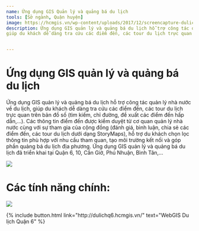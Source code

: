 ```yaml
---
name: Ứng dụng GIS Quản lý và quảng bá du lịch
tools: [Sở ngành, Quận huyện]
image: https://hcmgis.vn/wp-content/uploads/2017/12/screencapture-dulichq10-hcmgis-vn-dulich-bando-1515493101589.png
description: Ứng dụng GIS quản lý và quảng bá du lịch hỗ trợ công tác quản lý nhà nước về du lịch, 
giúp du khách dễ dàng tra cứu các điểm đến, các tour du lịch trực quan trên bản đồ số.


---
```


# Ứng dụng GIS quản lý và quảng bá du lịch

Ứng dụng GIS quản lý và quảng bá du lịch hỗ trợ công tác quản lý nhà nước về du lịch, 
giúp du khách dễ dàng tra cứu các điểm đến, các tour du lịch trực quan trên bản đồ số (tìm kiếm, chỉ đường, đề xuất các điểm đến hấp dẫn,…). Các thông tin điểm đến được kiểm duyệt từ cơ quan quản lý nhà nước cùng với sự tham gia của cộng đồng (đánh giá, bình luận, chia sẻ các điểm đến, các tour du lịch dưới dạng StoryMaps), hỗ trợ du khách chọn lọc thông tin phù hợp với nhu cầu tham quan, tạo môi trường kết nối và góp phần quảng bá du lịch địa phương. Ứng dụng GIS quản lý và quảng bá du lịch đã triển khai tại Quận 6, 10, Cần Giờ, Phú Nhuận, Bình Tân,…

![](https://hcmgis.vn/wp-content/uploads/2017/12/screencapture-dulichq10-hcmgis-vn-dulich-bando-1515493101589.png)

# Các tính năng chính:

![](https://hcmgis.vn/wp-content/uploads/2017/12/dulich_tinhnang.jpg)


<p class="text-center">
{% include button.html link="http://dulichq6.hcmgis.vn/" text="WebGIS Du lịch Quận 6" %}
</p>
